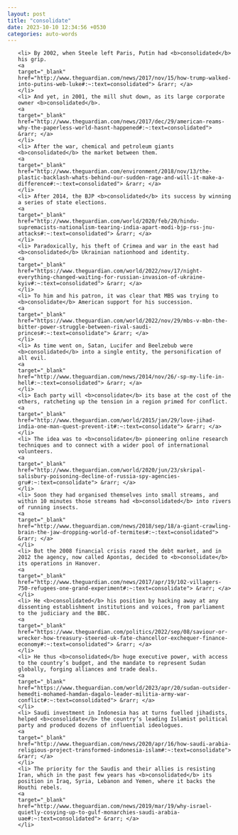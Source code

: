 ```yaml
---
layout: post
title: "consolidate"
date: 2023-10-10 12:34:56 +0530
categories: auto-words
---
```

<ol>

    <li> By 2002, when Steele left Paris, Putin had <b>consolidated</b> his grip.
    <a 
    target="_blank" 
    href="http://www.theguardian.com/news/2017/nov/15/how-trump-walked-into-putins-web-luke#:~:text=consolidated"> &rarr; </a>
    </li>
    <li> And yet, in 2001, the mill shut down, as its large corporate owner <b>consolidated</b>.
    <a 
    target="_blank" 
    href="http://www.theguardian.com/news/2017/dec/29/american-reams-why-the-paperless-world-hasnt-happened#:~:text=consolidated"> &rarr; </a>
    </li>
    <li> After the war, chemical and petroleum giants <b>consolidated</b> the market between them.
    <a 
    target="_blank" 
    href="http://www.theguardian.com/environment/2018/nov/13/the-plastic-backlash-whats-behind-our-sudden-rage-and-will-it-make-a-difference#:~:text=consolidated"> &rarr; </a>
    </li>
    <li> After 2014, the BJP <b>consolidated</b> its success by winning a series of state elections.
    <a 
    target="_blank" 
    href="http://www.theguardian.com/world/2020/feb/20/hindu-supremacists-nationalism-tearing-india-apart-modi-bjp-rss-jnu-attacks#:~:text=consolidated"> &rarr; </a>
    </li>
    <li> Paradoxically, his theft of Crimea and war in the east had <b>consolidated</b> Ukrainian nationhood and identity.
    <a 
    target="_blank" 
    href="https://www.theguardian.com/world/2022/nov/17/night-everything-changed-waiting-for-russian-invasion-of-ukraine-kyiv#:~:text=consolidated"> &rarr; </a>
    </li>
    <li> To him and his patron, it was clear that MBS was trying to <b>consolidate</b> American support for his succession.
    <a 
    target="_blank" 
    href="https://www.theguardian.com/world/2022/nov/29/mbs-v-mbn-the-bitter-power-struggle-between-rival-saudi-princes#:~:text=consolidate"> &rarr; </a>
    </li>
    <li> As time went on, Satan, Lucifer and Beelzebub were <b>consolidated</b> into a single entity, the personification of all evil.
    <a 
    target="_blank" 
    href="http://www.theguardian.com/news/2014/nov/26/-sp-my-life-in-hell#:~:text=consolidated"> &rarr; </a>
    </li>
    <li> Each party will <b>consolidate</b> its base at the cost of the others, ratcheting up the tension in a region primed for conflict.
    <a 
    target="_blank" 
    href="http://www.theguardian.com/world/2015/jan/29/love-jihad-india-one-man-quest-prevent-it#:~:text=consolidate"> &rarr; </a>
    </li>
    <li> The idea was to <b>consolidate</b> pioneering online research techniques and to connect with a wider pool of international volunteers.
    <a 
    target="_blank" 
    href="http://www.theguardian.com/world/2020/jun/23/skripal-salisbury-poisoning-decline-of-russia-spy-agencies-gru#:~:text=consolidate"> &rarr; </a>
    </li>
    <li> Soon they had organised themselves into small streams, and within 10 minutes those streams had <b>consolidated</b> into rivers of running insects.
    <a 
    target="_blank" 
    href="http://www.theguardian.com/news/2018/sep/18/a-giant-crawling-brain-the-jaw-dropping-world-of-termites#:~:text=consolidated"> &rarr; </a>
    </li>
    <li> But the 2008 financial crisis razed the debt market, and in 2012 the agency, now called Apontas, decided to <b>consolidate</b> its operations in Hanover.
    <a 
    target="_blank" 
    href="http://www.theguardian.com/news/2017/apr/19/102-villagers-750-refugees-one-grand-experiment#:~:text=consolidate"> &rarr; </a>
    </li>
    <li> He <b>consolidated</b> his position by hacking away at any dissenting establishment institutions and voices, from parliament to the judiciary and the BBC.
    <a 
    target="_blank" 
    href="https://www.theguardian.com/politics/2022/sep/08/saviour-or-wrecker-how-treasury-steered-uk-fate-chancellor-exchequer-finance-economy#:~:text=consolidated"> &rarr; </a>
    </li>
    <li> He thus <b>consolidated</b> huge executive power, with access to the country’s budget, and the mandate to represent Sudan globally, forging alliances and trade deals.
    <a 
    target="_blank" 
    href="https://www.theguardian.com/world/2023/apr/20/sudan-outsider-hemedti-mohamed-hamdan-dagalo-leader-militia-army-war-conflict#:~:text=consolidated"> &rarr; </a>
    </li>
    <li> Saudi investment in Indonesia has at turns fuelled jihadists, helped <b>consolidate</b> the country’s leading Islamist political party and produced dozens of influential ideologues.
    <a 
    target="_blank" 
    href="http://www.theguardian.com/news/2020/apr/16/how-saudi-arabia-religious-project-transformed-indonesia-islam#:~:text=consolidate"> &rarr; </a>
    </li>
    <li> The priority for the Saudis and their allies is resisting Iran, which in the past few years has <b>consolidated</b> its position in Iraq, Syria, Lebanon and Yemen, where it backs the Houthi rebels.
    <a 
    target="_blank" 
    href="http://www.theguardian.com/news/2019/mar/19/why-israel-quietly-cosying-up-to-gulf-monarchies-saudi-arabia-uae#:~:text=consolidated"> &rarr; </a>
    </li>